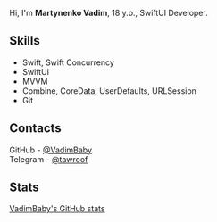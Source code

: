 Hi, I'm **Martynenko Vadim**, 18 y.o., SwiftUI Developer.

## Skills
- Swift, Swift Concurrency
- SwiftUI
- MVVM
- Combine, CoreData, UserDefaults, URLSession
- Git

## Contacts
GitHub - [@VadimBaby](https://github.com/VadimBaby/)\
Telegram - [@tawroof](https://tawroof.t.me/)

## Stats
[VadimBaby's GitHub stats](https://github-readme-stats-sigma-five.vercel.app/api?username=VadimBaby&show_icons=true&theme=dark)
